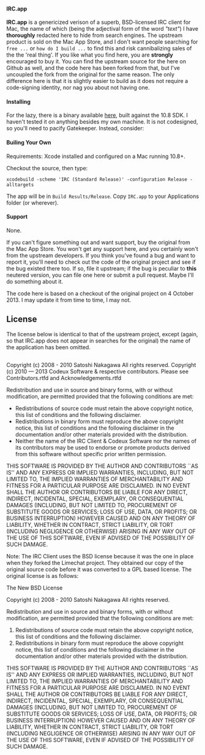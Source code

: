 #### IRC.app

**IRC.app** is a genericized verison of a superb, BSD-licensed IRC client for Mac,
the name of which (being the adjectival form of the word _"text"_) I have
**thoroughly** redacted here to hide from search engines. The upstream product is
sold on the Mac App Store, and I don't want people searching for ``` free ...```
or ```how do I build ...``` to find this and risk cannibalizing sales of the
the 'real thing'. If you like what you find here, you are **strongly** encouraged
to buy it. You can find the upstream source for the here on Github as well,
and the code here has been forked from that, but I've uncoupled the fork from
the original for the same reason. The only difference here is that it is
slightly easier to build as it does not require a code-signing identity, nor
nag you about not having one.

#### Installing
For the lazy, there is a binary available [here](https://github.com/g-nix/IRC.app/releases/download/1.0.0/IRC.app.tgz), built against the 10.8 SDK.
I haven't tested it on anything besides my own machine. It is not codesigned,
so you'll need to pacify Gatekeeper. Instead, consider:

#### Builing Your Own
Requirements: Xcode installed and configured on a Mac running 10.8+.  

Checkout the source, then type:

```
xcodebuild -scheme 'IRC (Standard Release)' -configuration Release -alltargets
```

The app will be in ```Build Results/Release```.
Copy ```IRC.app``` to your Applications folder (or wherever).

#### Support

None.

If you can't figure something out and want support, buy the original from the
Mac App Store. You won't get any support here, and you certainly won't from
the upstream developers. If you think you've found a bug and want to report it,
you'll need to check out the code of the original project and see if the
bug existed there too. If so, file it upstream; if the bug is peculiar to
**this** neutered version, you can file one here or submit a pull request.
Maybe I'll do something about it. 

The code here is based on a checkout of the original project
on 4 October 2013. I may update it from time to time, I may not.

## License

The license below is identical to that of the upstream project, except
(again, so that IRC.app does not appear in searches for the original)
the name of the application has been omitted.
## 
Copyright (c) 2008 - 2010 Satoshi Nakagawa <psychs AT limechat DOT net>
All rights reserved.
Copyright (c) 2010 — 2013 Codeux Software & respective contributors.
       Please see Contributors.rtfd and Acknowledgements.rtfd

Redistribution and use in source and binary forms, with or without
modification, are permitted provided that the following conditions
are met:

   * Redistributions of source code must retain the above copyright
     notice, this list of conditions and the following disclaimer.
   * Redistributions in binary form must reproduce the above copyright
     notice, this list of conditions and the following disclaimer in the
     documentation and/or other materials provided with the distribution.
   * Neither the name of the IRC Client & Codeux Software nor the
     names of its contributors may be used to endorse or promote products
     derived from this software without specific prior written permission.

THIS SOFTWARE IS PROVIDED BY THE AUTHOR AND CONTRIBUTORS ``AS IS'' AND
ANY EXPRESS OR IMPLIED WARRANTIES, INCLUDING, BUT NOT LIMITED TO, THE
IMPLIED WARRANTIES OF MERCHANTABILITY AND FITNESS FOR A PARTICULAR PURPOSE
ARE DISCLAIMED. IN NO EVENT SHALL THE AUTHOR OR CONTRIBUTORS BE LIABLE
FOR ANY DIRECT, INDIRECT, INCIDENTAL, SPECIAL, EXEMPLARY, OR CONSEQUENTIAL
DAMAGES (INCLUDING, BUT NOT LIMITED TO, PROCUREMENT OF SUBSTITUTE GOODS
OR SERVICES; LOSS OF USE, DATA, OR PROFITS; OR BUSINESS INTERRUPTION)
HOWEVER CAUSED AND ON ANY THEORY OF LIABILITY, WHETHER IN CONTRACT, STRICT
LIABILITY, OR TORT (INCLUDING NEGLIGENCE OR OTHERWISE) ARISING IN ANY WAY
OUT OF THE USE OF THIS SOFTWARE, EVEN IF ADVISED OF THE POSSIBILITY OF
SUCH DAMAGE.

Note: The IRC Client uses the BSD license because it was the one
in place when they forked the Limechat project. They obtained our copy of the
original source code before it was converted to a GPL based license. The
original license is as follows:

The New BSD License

Copyright (c) 2008 - 2010 Satoshi Nakagawa <psychs AT limechat DOT net>
All rights reserved.

Redistribution and use in source and binary forms, with or without
modification, are permitted provided that the following conditions
are met:
1. Redistributions of source code must retain the above copyright
   notice, this list of conditions and the following disclaimer.
2. Redistributions in binary form must reproduce the above copyright
   notice, this list of conditions and the following disclaimer in the
   documentation and/or other materials provided with the distribution.

THIS SOFTWARE IS PROVIDED BY THE AUTHOR AND CONTRIBUTORS ``AS IS'' AND
ANY EXPRESS OR IMPLIED WARRANTIES, INCLUDING, BUT NOT LIMITED TO, THE
IMPLIED WARRANTIES OF MERCHANTABILITY AND FITNESS FOR A PARTICULAR PURPOSE
ARE DISCLAIMED.  IN NO EVENT SHALL THE AUTHOR OR CONTRIBUTORS BE LIABLE
FOR ANY DIRECT, INDIRECT, INCIDENTAL, SPECIAL, EXEMPLARY, OR CONSEQUENTIAL
DAMAGES (INCLUDING, BUT NOT LIMITED TO, PROCUREMENT OF SUBSTITUTE GOODS
OR SERVICES; LOSS OF USE, DATA, OR PROFITS; OR BUSINESS INTERRUPTION)
HOWEVER CAUSED AND ON ANY THEORY OF LIABILITY, WHETHER IN CONTRACT, STRICT
LIABILITY, OR TORT (INCLUDING NEGLIGENCE OR OTHERWISE) ARISING IN ANY WAY
OUT OF THE USE OF THIS SOFTWARE, EVEN IF ADVISED OF THE POSSIBILITY OF
SUCH DAMAGE.
